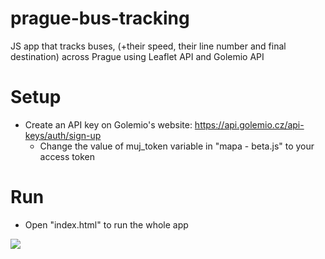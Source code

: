 # prague-bus-tracking

JS app that tracks buses, (+their speed, their line number and final destination) across Prague using Leaflet API and Golemio API <br/>

# Setup
* Create an API key on Golemio's website: https://api.golemio.cz/api-keys/auth/sign-up
   * Change the value of muj_token variable in "mapa - beta.js" to your access token
   
# Run
* Open "index.html" to run the whole app

	


![](https://imgur.com/6IlHNHV.png)
